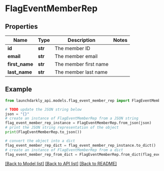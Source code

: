 # FlagEventMemberRep


## Properties

Name | Type | Description | Notes
------------ | ------------- | ------------- | -------------
**id** | **str** | The member ID | 
**email** | **str** | The member email | 
**first_name** | **str** | The member first name | 
**last_name** | **str** | The member last name | 

## Example

```python
from launchdarkly_api.models.flag_event_member_rep import FlagEventMemberRep

# TODO update the JSON string below
json = "{}"
# create an instance of FlagEventMemberRep from a JSON string
flag_event_member_rep_instance = FlagEventMemberRep.from_json(json)
# print the JSON string representation of the object
print(FlagEventMemberRep.to_json())

# convert the object into a dict
flag_event_member_rep_dict = flag_event_member_rep_instance.to_dict()
# create an instance of FlagEventMemberRep from a dict
flag_event_member_rep_from_dict = FlagEventMemberRep.from_dict(flag_event_member_rep_dict)
```
[[Back to Model list]](../README.md#documentation-for-models) [[Back to API list]](../README.md#documentation-for-api-endpoints) [[Back to README]](../README.md)


